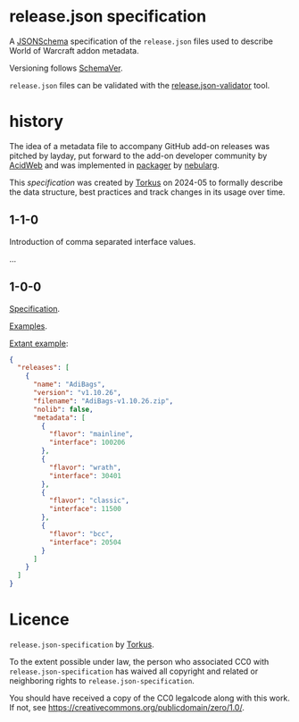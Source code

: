 # release.json specification

A [JSONSchema](https://json-schema.org/overview/what-is-jsonschema) specification of the `release.json` files used to
describe World of Warcraft addon metadata.

Versioning follows [SchemaVer](https://snowplow.io/blog/introducing-schemaver-for-semantic-versioning-of-schemas/#schemaver).

`release.json` files can be validated with the [release.json-validator](https://github.com/ogri-la/release.json-validator) tool.

# history

The idea of a metadata file to accompany GitHub add-on releases was pitched by layday, put forward to the add-on developer community by [AcidWeb](https://github.com/AcidWeb) and was implemented in [packager](https://github.com/BigWigsMods/packager) by [nebularg](https://github.com/nebularg).

This *specification* was created by [Torkus](https://github.com/torkus) on 2024-05 to formally describe the data structure, best practices and track
changes in its usage over time.

## 1-1-0

Introduction of comma separated interface values.

...

## 1-0-0

[Specification](1-0-0/schema.json).

[Examples](1-0-0/examples/).

[Extant example](https://github.com/AdiAddons/AdiBags/releases/tag/v1.10.26):

```json
{
  "releases": [
    {
      "name": "AdiBags",
      "version": "v1.10.26",
      "filename": "AdiBags-v1.10.26.zip",
      "nolib": false,
      "metadata": [
        {
          "flavor": "mainline",
          "interface": 100206
        },
        {
          "flavor": "wrath",
          "interface": 30401
        },
        {
          "flavor": "classic",
          "interface": 11500
        },
        {
          "flavor": "bcc",
          "interface": 20504
        }
      ]
    }
  ]
}
```

# Licence

`release.json-specification` by [Torkus](https://github.com/torkus).

To the extent possible under law, the person who associated CC0 with
`release.json-specification` has waived all copyright and related or neighboring rights
to `release.json-specification`.

You should have received a copy of the CC0 legalcode along with this
work. If not, see <https://creativecommons.org/publicdomain/zero/1.0/>.
